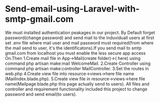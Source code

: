 # Send-email-using-Laravel-with-smtp-gmail.com
We must  installed authentication peakages in our project. By Default forget password(change password) and send mail to the induviduall users at first set .env file where mail user and mail password must required(from where the mail send to user,  it's the identificatons).If you send mail to smtp gmail.com from localhost you must enable the less secure app access On.Then 
1.Create mail file in App->Mail(create folder)->( here) using command php artisan make:mail WelcomeMail.
2.Create Controller using command php artisan make:controller MailController.
3.Set the routes in web.php
4.Create view file into resource->views->here file name (MailIndex.blade.php).
5.Create view file in resource->views->here file name(Mailpage.blade.php this page actually send to users).
All files and controller and requirement functionality included this project to change password and send email(to users).

